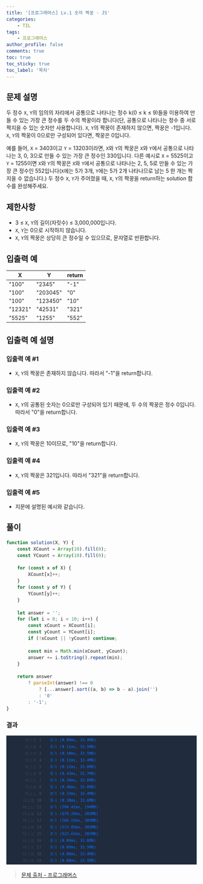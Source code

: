 ```yaml
---
title: '[프로그래머스] Lv.1 숫자 짝꿍 - JS'
categories:
    - TIL
tags:
    - 프로그래머스
author_profile: false
comments: true
toc: true
toc_sticky: true
toc_label: '목차'
---
```


## 문제 설명

두 정수 `X`, `Y`의 임의의 자리에서 공통으로 나타나는 정수 k(0 ≤ k ≤ 9)들을 이용하여 만들 수 있는 가장 큰 정수를 두 수의 짝꿍이라 합니다(단, 공통으로 나타나는 정수 중 서로 짝지을 수 있는 숫자만 사용합니다). `X`, `Y`의 짝꿍이 존재하지 않으면, 짝꿍은 -1입니다. `X`, `Y`의 짝꿍이 0으로만 구성되어 있다면, 짝꿍은 0입니다.

예를 들어, `X` = 3403이고 `Y` = 13203이라면, `X`와 `Y`의 짝꿍은 `X`와 `Y`에서 공통으로 나타나는 3, 0, 3으로 만들 수 있는 가장 큰 정수인 330입니다. 다른 예시로 `X` = 5525이고 `Y` = 1255이면 `X`와 `Y`의 짝꿍은 `X`와 `Y`에서 공통으로 나타나는 2, 5, 5로 만들 수 있는 가장 큰 정수인 552입니다(`X`에는 5가 3개, `Y`에는 5가 2개 나타나므로 남는 5 한 개는 짝 지을 수 없습니다.)
두 정수 `X`, `Y`가 주어졌을 때, `X`, `Y`의 짝꿍을 return하는 solution 함수를 완성해주세요.

## 제한사항

-   3 ≤ `X`, `Y`의 길이(자릿수) ≤ 3,000,000입니다.
-   `X`, `Y`는 0으로 시작하지 않습니다.
-   `X`, `Y`의 짝꿍은 상당히 큰 정수일 수 있으므로, 문자열로 반환합니다.

## 입출력 예

| X       | Y        | return |
| ------- | -------- | ------ |
| "100"   | "2345"   | "-1"   |
| "100"   | "203045" | "0"    |
| "100"   | "123450" | "10"   |
| "12321" | "42531"  | "321"  |
| "5525"  | "1255"   | "552"  |

## 입출력 예 설명

### 입출력 예 #1

-   `X`, `Y`의 짝꿍은 존재하지 않습니다. 따라서 "-1"을 return합니다.

### 입출력 예 #2

-   `X`, `Y`의 공통된 숫자는 0으로만 구성되어 있기 때문에, 두 수의 짝꿍은 정수 0입니다. 따라서 "0"을 return합니다.

### 입출력 예 #3

-   `X`, `Y`의 짝꿍은 10이므로, "10"을 return합니다.

### 입출력 예 #4

-   `X`, `Y`의 짝꿍은 321입니다. 따라서 "321"을 return합니다.

### 입출력 예 #5

-   지문에 설명된 예시와 같습니다.

## 풀이

```javascript
function solution(X, Y) {
    const XCount = Array(10).fill(0);
    const YCount = Array(10).fill(0);

    for (const x of X) {
        XCount[x]++;
    }
    for (const y of Y) {
        YCount[y]++;
    }

    let answer = '';
    for (let i = 0; i < 10; i++) {
        const xCount = XCount[i];
        const yCount = YCount[i];
        if (!xCount || !yCount) continue;

        const min = Math.min(xCount, yCount);
        answer += i.toString().repeat(min);
    }

    return answer
        ? parseInt(answer) !== 0
            ? [...answer].sort((a, b) => b - a).join('')
            : '0'
        : '-1';
}
```

### 결과

![result](/assets/images/2023/09/10/algorithm-63-result.png)

> [문제 출처 - 프로그래머스](https://school.programmers.co.kr/learn/courses/30/lessons/131128)
